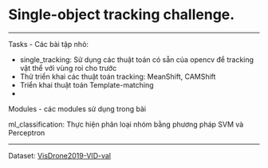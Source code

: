 # Single-object tracking challenge. 
***
Tasks - Các bài tập nhỏ:
- single_tracking: Sử dụng các thuật toán có sẵn của opencv để tracking vật thể với vùng roi cho trước
- Thử triển khai các thuật toán tracking: MeanShift, CAMShift
- Triển khai thuật toán Template-matching
-  

Modules - các modules sử dụng trong bài 

ml_classification: Thực hiện phân loại nhóm bằng phương pháp SVM và Perceptron


***
Dataset: [VisDrone2019-VID-val](https://github.com/VisDrone/VisDrone-Dataset)
